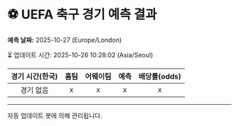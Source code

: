 # ⚽️ UEFA 축구 경기 예측 결과

**예측 날짜:** 2025-10-27 (Europe/London)

⏳ 업데이트 시간: 2025-10-26 10:28:02 (Asia/Seoul)

| 경기 시간(한국) | 홈팀 | 어웨이팀 | 예측 | 배당률(odds) |
|:-------------:|:-----:|:-------:|:-----:|:------------:|
| 경기 없음 | x | x | x | x |

---
자동 업데이트 봇에 의해 관리됩니다.
